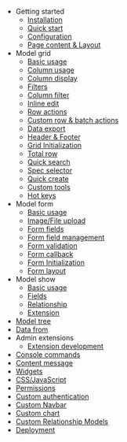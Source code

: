 - Getting started
  - [Installation](docs/installation.md)
  - [Quick start](docs/quick-start.md)
  - [Configuration](docs/configuration.md)
  - [Page content & Layout](docs/content-layout.md)
- Model grid
  - [Basic usage](docs/model-grid.md)
  - [Column usage](docs/model-grid-column.md)
  - [Column display](docs/model-grid-column-display.md)
  - [Filters](docs/model-grid-filters.md)
  - [Column filter](docs/model-grid-column-filter.md)
  - [Inline edit](docs/model-grid-inline-edit.md)
  - [Row actions](docs/model-grid-actions.md)
  - [Custom row & batch actions](docs/model-grid-custom-actions.md)
  - [Data export](docs/model-grid-export.md)
  - [Header & Footer](docs/model-grid-header-footer.md)
  - [Grid Initialization](docs/model-grid-init.md)
  - [Total row](docs/model-grid-total-row.md)
  - [Quick search](docs/model-grid-quick-search.md)
  - [Spec selector](docs/model-grid-spec-selector.md)
  - [Quick create](docs/model-grid-quick-create.md)
  - [Custom tools](docs/model-grid-custom-tools.md)
  - [Hot keys](docs/model-grid-hotkeys.md)
- Model form
  - [Basic usage](docs/model-form.md)
  - [Image/File upload](docs/model-form-upload.md)
  - [Form fields](docs/model-form-fields.md)
  - [Form field management](docs/model-form-field-management.md)
  - [Form validation](docs/model-form-validation.md)
  - [Form callback](docs/model-form-callback.md)
  - [Form Initialization](docs/model-form-init.md)
  - [Form layout](docs/model-form-layout.md)
- Model show
  - [Basic usage](docs/model-show.md)
  - [Fields](docs/model-show-fields.md)
  - [Relationship](docs/model-show-relationship.md)
  - [Extension](docs/model-show-extension.md)
- [Model tree](docs/model-tree.md)
- [Data from](docs/data-form.md)
- Admin extensions
  - [Extension development](docs/extension-development.md)
- [Console commands](docs/commands.md)
- [Content message](docs/content-message.md)
- [Widgets](docs/widgets.md)
- [CSS/JavaScript](docs/frontend.md)
- [Permissions](docs/permission.md)
- [Custom authentication](docs/custom-authentication.md)
- [Custom Navbar](docs/custom-navbar.md)
- [Custom chart](docs/custom-chart.md)
- [Custom Relationship Models](docs/deep-relationship.md)
- [Deployment](docs/deploy.md)
